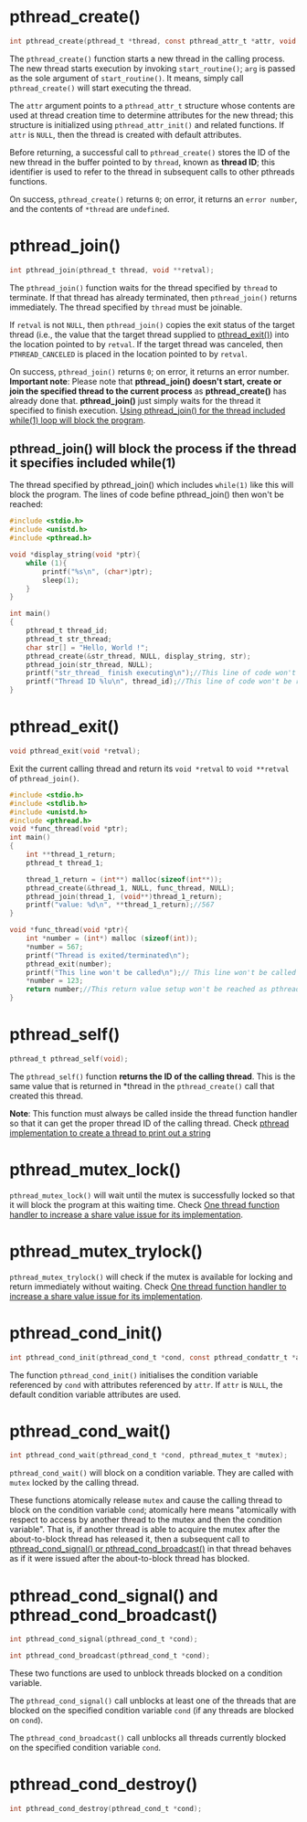 # pthread_create()

```c
int pthread_create(pthread_t *thread, const pthread_attr_t *attr, void *(*start_routine) (void *), void *arg);
```

The ``pthread_create()`` function starts a new thread in the calling process. The new thread starts execution by invoking ``start_routine()``; ``arg`` is passed as the sole argument of ``start_routine()``. It means, simply call ``pthread_create()`` will start executing the thread.

The ``attr`` argument points to a ``pthread_attr_t`` structure whose contents are used at thread creation time to determine attributes for the new thread; this structure is initialized using ``pthread_attr_init()`` and related functions. If ``attr`` is ``NULL``, then the thread is created with default attributes.

Before returning, a successful call to ``pthread_create()`` stores the ID of the new thread in the buffer pointed to by ``thread``, known as **thread ID**; this identifier is used to refer to the thread in subsequent calls to other pthreads functions.

On success, ``pthread_create()`` returns ``0``; on error, it returns an ``error number``, and the contents of ``*thread`` are ``undefined``.

# pthread_join()

```c
int pthread_join(pthread_t thread, void **retval);
```

The ``pthread_join()`` function waits for the thread specified by ``thread`` to terminate. If that thread has already terminated, then ``pthread_join()`` returns immediately. The thread specified by ``thread`` must be joinable.

If ``retval`` is not ``NULL``, then ``pthread_join()`` copies the exit status  of the target thread (i.e., the value that the target thread supplied to [pthread_exit()](API.md#pthread_exit)) into the location pointed to by ``retval``.  If the target thread was canceled, then ``PTHREAD_CANCELED`` is placed in the location pointed to by ``retval``.

On success, ``pthread_join()`` returns ``0``; on error, it returns an error number.
**Important note**: Please note that **pthread_join() doesn't start, create or join the specified thread to the current process** as **pthread_create()** has already done that. **pthread_join()** just simply waits for the thread it specified to finish execution. [Using pthread_join() for the thread included while(1) loop will block the program](#).
## pthread_join() will block the process if the thread it specifies included while(1)

The thread specified by pthread_join() which includes ``while(1)`` like this will block the program. The lines of code befine pthread_join() then won't be reached:
```c
#include <stdio.h>
#include <unistd.h>
#include <pthread.h>

void *display_string(void *ptr){
	while (1){
        printf("%s\n", (char*)ptr);
        sleep(1);
    }
}

int main()
{  
	pthread_t thread_id;
	pthread_t str_thread;
    char str[] = "Hello, World !";
    pthread_create(&str_thread, NULL, display_string, str);
    pthread_join(str_thread, NULL);
	printf("str_thread_ finish executing\n");//This line of code won't be reached as pthread_join() has blocked the program
    printf("Thread ID %lu\n", thread_id);//This line of code won't be reached as pthread_join() has blocked the program
}
```
# pthread_exit()
```c
void pthread_exit(void *retval);
```
Exit the current calling thread and return its ``void *retval`` to ``void **retval`` of ``pthread_join()``.

```c
#include <stdio.h>
#include <stdlib.h>
#include <unistd.h>
#include <pthread.h>
void *func_thread(void *ptr);
int main()
{  
    int **thread_1_return;
	pthread_t thread_1;

    thread_1_return = (int**) malloc(sizeof(int**));
	pthread_create(&thread_1, NULL, func_thread, NULL);
	pthread_join(thread_1, (void**)thread_1_return);
    printf("value: %d\n", **thread_1_return);//567
}

void *func_thread(void *ptr){
    int *number = (int*) malloc (sizeof(int));
    *number = 567;
    printf("Thread is exited/terminated\n");
    pthread_exit(number);
    printf("This line won't be called\n");// This line won't be called as thread is exited
    *number = 123;
	return number;//This return value setup won't be reached as pthread_exit() is called above
}
```
# pthread_self()

```c
pthread_t pthread_self(void);
```

The ``pthread_self()`` function **returns the ID of the calling thread**. This is the same value that is returned in *thread in the ``pthread_create()`` call that created this thread.

**Note**: This function must always be called inside the thread function handler so that it can get the proper thread ID of the calling thread. Check [pthread implementation to create a thread to print out a string](README.md#create-a-thread-to-print-out-a-string)

# pthread_mutex_lock()

``pthread_mutex_lock()`` will wait until the mutex is successfully locked so that it will block the program at this waiting time. Check [One thread function handler to increase a share value issue for its implementation](Mutex.md#use-pthread_mutex_lock).

# pthread_mutex_trylock()

``pthread_mutex_trylock()`` will check if the mutex is available for locking and return immediately without waiting. Check [One thread function handler to increase a share value issue for its implementation](Mutex.md#using-pthread_mutex_trylock).
# pthread_cond_init()
```c
int pthread_cond_init(pthread_cond_t *cond, const pthread_condattr_t *attr);
```
The function ``pthread_cond_init()`` initialises the condition variable referenced by ``cond`` with attributes referenced by ``attr``. If ``attr`` is ``NULL``, the default condition variable attributes are used.
# pthread_cond_wait()
```c
int pthread_cond_wait(pthread_cond_t *cond, pthread_mutex_t *mutex);
```
``pthread_cond_wait()`` will block on a condition variable. They are called with ``mutex`` locked by the calling thread.

These functions atomically release ``mutex`` and cause the calling thread to block on the condition variable ``cond``; atomically here means "atomically with respect to access by another thread to the mutex and then the condition variable". That is, if another thread is able to acquire the mutex after the about-to-block thread has released it, then a subsequent call to [pthread_cond_signal() or pthread_cond_broadcast()](##pthread_cond_signal-and-pthread_cond_broadcast) in that thread behaves as if it were issued after the about-to-block thread has blocked.

# pthread_cond_signal() and pthread_cond_broadcast()
```c
int pthread_cond_signal(pthread_cond_t *cond);
```
```c
int pthread_cond_broadcast(pthread_cond_t *cond);
```

These two functions are used to unblock threads blocked on a condition variable.

The ``pthread_cond_signal()`` call unblocks at least one of the threads that are blocked on the specified condition variable ``cond`` (if any threads are blocked on ``cond``).

The ``pthread_cond_broadcast()`` call unblocks all threads currently blocked on the specified condition variable ``cond``.

# pthread_cond_destroy()
```c
int pthread_cond_destroy(pthread_cond_t *cond);
```
